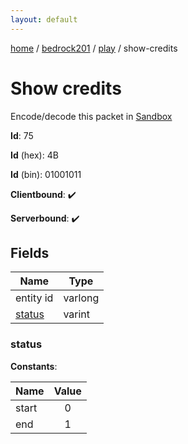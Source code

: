 ```yaml
---
layout: default
---
```


[home](/)  /  [bedrock201](/protocol/bedrock201)  /  [play](/protocol/bedrock201/play)  /  show-credits

# Show credits

Encode/decode this packet in [Sandbox](../../../sandbox/bedrock201#Play.ShowCredits)

**Id**: 75

**Id** (hex): 4B

**Id** (bin): 01001011

**Clientbound**: ✔️

**Serverbound**: ✔️

## Fields

Name | Type
---|---
entity id | varlong
[status](#status) | varint

### status

**Constants**:

Name | Value
---|:---:
start | 0
end | 1
